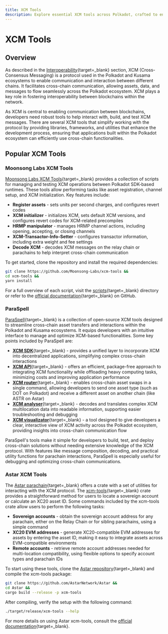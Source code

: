 ```yaml
---
title: XCM Tools
description: Explore essential XCM tools across Polkadot, crafted to enhance cross-chain functionality and integration within the ecosystem.
---
```


# XCM Tools

## Overview

As described in the [Interoperability](/develop/interoperability){target=\_blank} section, XCM (Cross-Consensus Messaging) is a protocol used in the Polkadot and Kusama ecosystems to enable communication and interaction between different chains. It facilitates cross-chain communication, allowing assets, data, and messages to flow seamlessly across the Polkadot ecosystem. XCM plays a key role in fostering interoperability between blockchains within the network.

As XCM is central to enabling communication between blockchains, developers need robust tools to help interact with, build, and test XCM messages. There are several XCM tools that simplify working with the protocol by providing libraries, frameworks, and utilities that enhance the development process, ensuring that applications built within the Polkadot ecosystem can efficiently use cross-chain functionalities.

## Popular XCM Tools

### Moonsong Labs XCM Tools

[Moonsong Labs XCM Tools](https://github.com/Moonsong-Labs/xcm-tools){target=\_blank} provides a collection of scripts for managing and testing XCM operations between Polkadot SDK-based runtimes. These tools allow performing tasks like asset registration, channel setup, and XCM initialization. Key features include:

- **Register assets** - sets units per second charges, and configures revert codes
- **XCM initializer** -  initializes XCM, sets default XCM versions, and configures revert codes for XCM-related precompiles
- **HRMP manipulator** - manages HRMP channel actions, including opening, accepting, or closing channels
- **XCM-Transactor-Info-Setter** - configures transactor information, including extra weight and fee settings
- **Decode XCM** - decodes XCM messages on the relay chain or parachains to help interpret cross-chain communication

To get started, clone the repository and install the required dependencies:

```bash
git clone https://github.com/Moonsong-Labs/xcm-tools && 
cd xcm-tools &&
yarn install
```

For a full overview of each script, visit the [scripts](https://github.com/Moonsong-Labs/xcm-tools/tree/main/scripts){target=\_blank} directory or refer to the [official documentation](https://github.com/Moonsong-Labs/xcm-tools/blob/main/README.md){target=\_blank} on GitHub.

### ParaSpell

[ParaSpell](https://paraspell.xyz/){target=\_blank} is a collection of open-source XCM tools designed to streamline cross-chain asset transfers and interactions within the Polkadot and Kusama ecosystems. It equips developers with an intuitive interface to manage and optimize XCM-based functionalities. Some key points included by ParaSpell are:

- [**XCM SDK**](https://paraspell.xyz/#xcm-sdk){target=\_blank} - provides a unified layer to incorporate XCM into decentralized applications, simplifying complex cross-chain interactions
- [**XCM API**](https://paraspell.xyz/#xcm-api){target=\_blank} - offers an efficient, package-free approach to integrating XCM functionality while offloading heavy computing tasks, minimizing costs and improving application performance
- [**XCM router**](https://paraspell.xyz/#xcm-router){target=\_blank} - enables cross-chain asset swaps in a single command, allowing developers to send one asset type (such as DOT on Polkadot) and receive a different asset on another chain (like ASTR on Astar)
- [**XCM analyser**](https://paraspell.xyz/#xcm-analyser){target=\_blank} - decodes and translates complex XCM multilocation data into readable information, supporting easier troubleshooting and debugging
- [**XCM visualizator**](https://paraspell.xyz/#xcm-visualizator){target=\_blank} - a tool designed to give developers a clear, interactive view of XCM activity across the Polkadot ecosystem, providing insights into cross-chain communication flow

ParaSpell's tools make it simple for developers to build, test, and deploy cross-chain solutions without needing extensive knowledge of the XCM protocol. With features like message composition, decoding, and practical utility functions for parachain interactions, ParaSpell is especially useful for debugging and optimizing cross-chain communications.

### Astar XCM Tools

The [Astar parachain](https://github.com/AstarNetwork/Astar/tree/master){target=\_blank} offers a crate with a set of utilities for interacting with the XCM protocol. The [xcm-tools](https://github.com/AstarNetwork/Astar/tree/master/bin/xcm-tools){target=\_blank} crate provides a straightforward method for users to locate a sovereign account or calculate an XC20 asset ID. Some commands included by the xcm-tools crate allow users to perform the following tasks:

- **Sovereign accounts** - obtain the sovereign account address for any parachain, either on the Relay Chain or for sibling parachains, using a simple command
- **XC20 EVM addresses** - generate XC20-compatible EVM addresses for assets by entering the asset ID, making it easy to integrate assets across EVM-compatible environments
- **Remote accounts** - retrieve remote account addresses needed for multi-location compatibility, using flexible options to specify account types and parachain IDs

To start using these tools, clone the [Astar repository](https://github.com/AstarNetwork/Astar){target=\_blank} and compile the xcm-tools package:

```bash
git clone https://github.com/AstarNetwork/Astar &&
cd Astar &&
cargo build --release -p xcm-tools
```

After compiling, verify the setup with the following command:

```bash
./target/release/xcm-tools --help
```
For more details on using Astar xcm-tools, consult the [official documentation](https://docs.astar.network/docs/learn/interoperability/xcm/integration/tools/){target=\_blank}.

